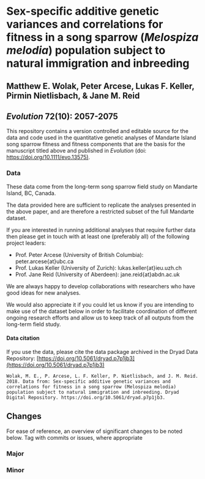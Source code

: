 # Sex-specific additive genetic variances and correlations for fitness in a song sparrow (*Melospiza melodia*) population subject to natural immigration and inbreeding

## Matthew E. Wolak, Peter Arcese, Lukas F. Keller, Pirmin Nietlisbach, & Jane M. Reid

## *Evolution* 72(10): 2057-2075

This repository contains a version controlled and editable source for the data and code used in the quantitative genetic analyses of Mandarte Island song sparrow fitness and fitness components that are the basis for the manuscript titled above and published in *Evolution* (doi: [https://doi.org/10.1111/evo.13575)](https://onlinelibrary.wiley.com/doi/abs/10.1111/evo.13575).

### Data

These data come from the long-term song sparrow field study on Mandarte Island, BC, Canada.

The data provided here are sufficient to replicate the analyses presented in the above paper, and are therefore a restricted subset of the full Mandarte dataset.

If you are interested in running additional analyses that require further data then please get in touch with at least one (preferably all) of the following project leaders:
  - Prof. Peter Arcese (University of British Columbia): peter.arcese{at}ubc.ca
  - Prof. Lukas Keller (University of Zurich): lukas.keller{at}ieu.uzh.ch
  - Prof. Jane Reid (University of Aberdeen): jane.reid{at}abdn.ac.uk

We are always happy to develop collaborations with researchers who have good ideas for new analyses.

We would also appreciate it if you could let us know if you are intending to make use of the dataset below in order to facilitate coordination of different ongoing research efforts and allow us to keep track of all outputs from the long-term field study.

#### Data citation
If you use the data, please cite the data package archived in the Dryad Data Repository: [https://doi.org/10.5061/dryad.p7p1jb3](https://doi.org/10.5061/dryad.p7p1jb3)
```
Wolak, M. E., P. Arcese, L. F. Keller, P. Nietlisbach, and J. M. Reid. 2018. Data from: Sex-specific additive genetic variances and correlations for fitness in a song sparrow (Melospiza melodia) population subject to natural immigration and inbreeding. Dryad Digital Repository. https://doi.org/10.5061/dryad.p7p1jb3.
```

## Changes

For ease of reference, an overview of significant changes to be noted below. Tag with commits or issues, where appropriate

### Major

### Minor

